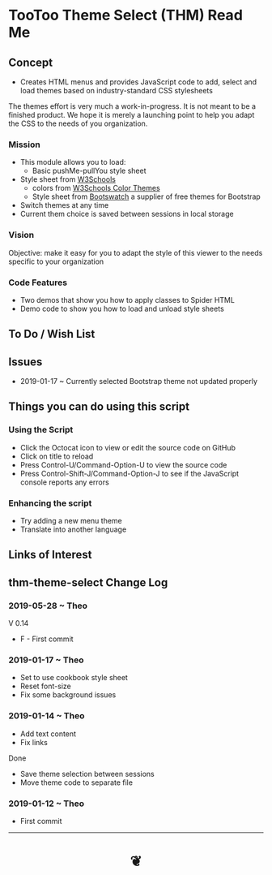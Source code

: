 
<span style=display:none; >[You are now in a GitHub source code view - click this link to view Read Me file as a web page]( https://pushme-pullyou.github.io/tootoo13/#cookbook/thm-theme-select/README.md "View file as a web page." ) </span>

<br>

# TooToo Theme Select (THM) Read Me


## Concept

* Creates HTML menus and provides JavaScript code to add, select and load themes based on industry-standard CSS stylesheets

The themes effort is very much a work-in-progress. It is not meant to be a finished product. We hope it is merely a launching point to help you adapt the CSS to the needs of you organization.

### Mission

* This module allows you to load:
	* Basic pushMe-pullYou style sheet
* Style sheet from [W3Schools]( https://www.w3schools.com/w3css/ )
	* colors from [W3Schools Color Themes]( https://www.w3schools.com/w3css/w3css_color_themes.asp )
	* Style sheet from [Bootswatch]( https://bootswatch.com/ ) a supplier of free themes for Bootstrap
* Switch themes at any time
* Current them choice is saved between sessions in local storage

### Vision

Objective: make it easy for you to adapt the style of this viewer to the needs specific to your organization


### Code Features

* Two demos that show you how to apply classes to Spider HTML
* Demo code to show you how to load and unload style sheets


## To Do / Wish List


## Issues

* 2019-01-17 ~ Currently selected Bootstrap theme not updated properly


## Things you can do using this script

### Using the Script

* Click the Octocat icon to view or edit the source code on GitHub
* Click on title to reload
* Press Control-U/Command-Option-U to view the source code
* Press Control-Shift-J/Command-Option-J to see if the JavaScript console reports any errors

### Enhancing the script

* Try adding a new menu theme
* Translate into another language



## Links of Interest



## thm-theme-select Change Log

### 2019-05-28 ~ Theo

V 0.14
* F - First commit

### 2019-01-17 ~ Theo

* Set to use cookbook style sheet
* Reset font-size
* Fix some background issues


### 2019-01-14 ~ Theo

* Add text content
* Fix links

Done

* Save theme selection between sessions
* Move theme code to separate file

### 2019-01-12 ~ Theo

* First commit


***

# <center title="hello!" ><a href=javascript:window.scrollTo(0,0); style=text-decoration:none; > ❦ </a></center>

